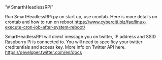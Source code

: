 "# SmarthHeadlessRPi" 

Run SmartHeadlessRPi.py on start up, use crontab. 
Here is more details on crontab and how to run on reboot https://www.cyberciti.biz/faq/linux-execute-cron-job-after-system-reboot/

SmartHeadlessRPI will direct message you on twitter,  IP address and SSID Raspberry Pi is connected to.
You will need to specificy your twitter creditentials and access key. More info on Twitter API here.
https://developer.twitter.com/en/docs



